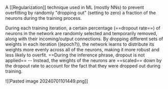 A [[Regularization]] technique used in ML (mostly NNs) to prevent overfitting by randomly "dropping out" (setting to zero) a fraction of the neurons during the training process.

During each training iteration, a certain percentage (==dropout rate==) of neurons in the network are randomly selected and temporarily removed, along with their incoming/output connections. By dropping different sets of weights in each iteration ((epoch?)), the network learns to distribute its weights more evenly across all of the neurons, making it more robust and less likely to overfit. ==During the inference phrase, dropout is not applied== -- Instead, the weights of the neurons are ==scaled== down by the dropout rate to account for the fact that they were dropped out during training.


![[Pasted image 20240701101449.png]]
